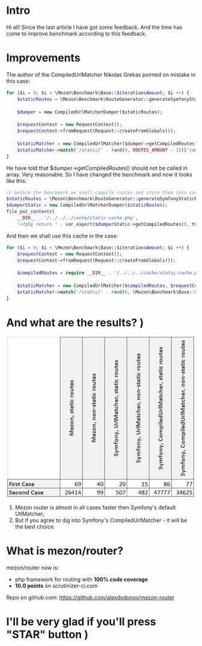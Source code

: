 # Intro

Hi all! Since the last article I have got some feedback. And the time has come to improve benchmark according to this feedback.

# Improvements

The author of the CompiledUrlMatcher Nikolas Grekas pointed on mistake in this case:

```php
for ($i = 0; $i < \Mezon\Benchmark\Base::$iterationsAmount; $i ++) {
    $staticRoutes = \Mezon\Benchmark\RouteGenerator::generateSymfonyStaticRoutes(1000);

    $dumper = new CompiledUrlMatcherDumper($staticRoutes);

    $requestContext = new RequestContext();
    $requestContext->fromRequest(Request::createFromGlobals());

    $staticMatcher = new CompiledUrlMatcher($dumper->getCompiledRoutes(), $requestContext);
    $staticMatcher->match('/static/' . rand(0, ROUTES_AMOUNT - 1))['controller']();
}
```

He have told that $dumper->getCompiledRoutes() should not be called in array. Very reasonable. So I have changed the benchmark and now it looks like this:

```php
// before the benchmark we shall compile routes and store them into cache
$staticRoutes = \Mezon\Benchmark\RouteGenerator::generateSymfonyStaticRoutes(1000);
$dumperStatic = new CompiledUrlMatcherDumper($staticRoutes);
file_put_contents(
    __DIR__ . '/../../../cache/static-cache.php',
    '<?php return ' . var_export($dumperStatic->getCompiledRoutes(), true) . ';');
```

And then we shall use this cache in the case:

```php
for ($i = 0; $i < \Mezon\Benchmark\Base::$iterationsAmount; $i ++) {
    $requestContext = new RequestContext();
    $requestContext->fromRequest(Request::createFromGlobals());

    $compiledRoutes = require __DIR__ . '/../../../cache/static-cache.php';

    $staticMatcher = new CompiledUrlMatcher($compiledRoutes, $requestContext);
    $staticMatcher->match('/static/' . rand(0, \Mezon\Benchmark\Base::$iterationsAmount - 1))['controller']();
}
```

# And what are the results? )

![table](images/symfony-compiled-url-matcher-2.png)

1. Mezon router is almost in all cases faster then Symfony's default UtlMatcher;
2. But if you agree to dig into Symfony's CompiledUrlMatcher - it will be the best choice. 

# What is mezon/router?

mezon/router now is:

- php framework for routing with **100% code coverage**
- **10.0 points** on scrutinizer-ci.com

Repo on github.com: https://github.com/alexdodonov/mezon-router

# I'll be very glad if you'll press "STAR" button )